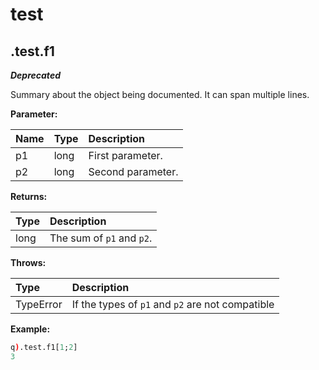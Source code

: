 
test
====

## .test.f1


***Deprecated***


Summary about the object being documented. It can span multiple lines.

**Parameter:**

|Name|Type|Description|
| :--- | :--- | :--- |
|p1|long| First parameter.|
|p2|long| Second parameter.|


**Returns:**

|Type|Description|
| :--- | :--- |
|long| The sum of `p1` and `p2`.|


**Throws:**

|Type|Description|
| :--- | :--- |
|TypeError| If the types of `p1` and `p2` are not compatible|


**Example:**

```q
q).test.f1[1;2]
3
```
